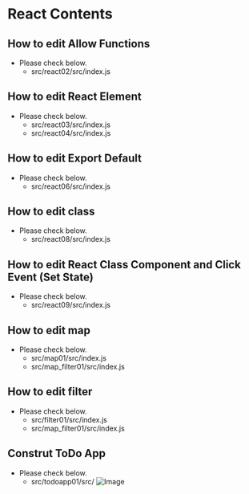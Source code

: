 # React Contents

## How to edit Allow Functions
* Please check below.
  * src/react02/src/index.js

## How to edit React Element
* Please check below.
  * src/react03/src/index.js
  * src/react04/src/index.js

## How to edit Export Default
* Please check below.
  * src/react06/src/index.js

## How to edit class
* Please check below.
  * src/react08/src/index.js

## How to edit React Class Component and Click Event (Set State)
* Please check below.
  * src/react09/src/index.js

## How to edit map
* Please check below.
  * src/map01/src/index.js
  * src/map_filter01/src/index.js

## How to edit filter
* Please check below.
  * src/filter01/src/index.js
  * src/map_filter01/src/index.js

## Construt ToDo App
* Please check below.
  * src/todoapp01/src/
  ![Image](../src/todoapp01/src/ImagesTodoApp.png)